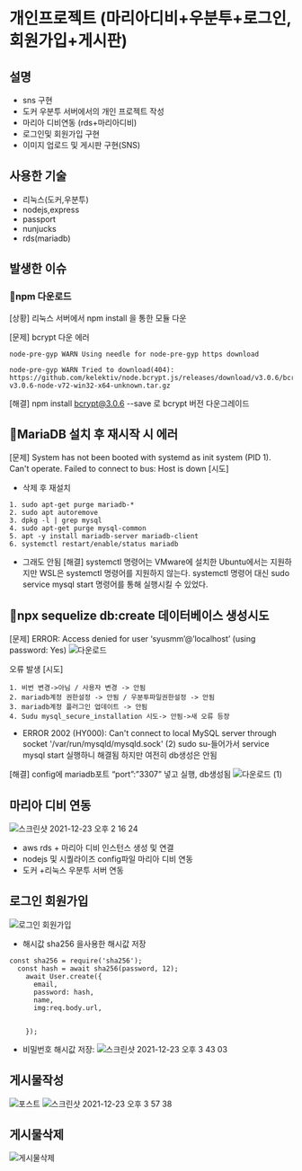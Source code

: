 # 개인프로젝트 (마리아디비+우분투+로그인,회원가입+게시판)

## 설명
- sns 구현
- 도커 우분투 서버에서의 개인 프로젝트 작성
- 마리아 디비연동 (rds+마리아디비)
- 로그인및 회원가입 구현
- 이미지 업로드 및 게시판 구현(SNS)

## 사용한 기술 
- 리눅스(도커,우분투) 
- nodejs,express
- passport
- nunjucks
- rds(mariadb)

## 발생한 이슈
### 🌱npm 다운로드
[상황] 리눅스 서버에서 npm install 을 통한 모듈 다운

[문제] bcrypt 다운 에러
```
node-pre-gyp WARN Using needle for node-pre-gyp https download 

node-pre-gyp WARN Tried to download(404): https://github.com/kelektiv/node.bcrypt.js/releases/download/v3.0.6/bcrypt_lib-v3.0.6-node-v72-win32-x64-unknown.tar.gz 
```

[해결] npm install bcrypt@3.0.6 --save 로 bcrypt 버전 다운그레이드

## 🌱MariaDB 설치 후 재시작 시 에러

[문제] System has not been booted with systemd as init system (PID 1). Can't operate.
Failed to connect to bus: Host is down
[시도]
- 삭제 후 재설치
```
1. sudo apt-get purge mariadb-*
2. sudo apt autoremove
3. dpkg -l | grep mysql
4. sudo apt-get purge mysql-common
5. apt -y install mariadb-server mariadb-client
6. systemctl restart/enable/status mariadb
```
-  그래도 안됨
[해결] systemctl 명령어는 VMware에 설치한 Ubuntu에서는 지원하지만
WSL은 systemctl 명령어를 지원하지 않는다.
systemctl 명령어 대신 sudo service mysql start 명령어를 통해 실행시킬 수 있었다.

## 🌱npx sequelize db:create 데이터베이스 생성시도
[문제] ERROR: Access denied for user ‘syusmm’@’localhost’ (using password: Yes)
![다운로드](https://user-images.githubusercontent.com/88940298/147200067-4a8f5078-db0a-4438-a90b-974dff7aa86d.png)

오류 발생 
[시도]
```
1. 비번 변경->아님 / 사용자 변경 -> 안됨
2. mariadb계정 권한설정 -> 안됨 / 우분투파일권한설정 -> 안됨
3. mariadb계정 플러그인 업데이트 -> 안됨  
4. Sudu mysql_secure_installation 시도-> 안됨->새 오류 등장
```
- ERROR 2002 (HY000): Can't connect to local MySQL server through socket '/var/run/mysqld/mysqld.sock' (2) sudo su-들어가서 service mysql start 실행하니 해결됨
하지만 여전히 db생성은 안됨

[해결] config에 mariadb포트 “port”:”3307” 넣고 실행, db생성됨
![다운로드 (1)](https://user-images.githubusercontent.com/88940298/147200157-621cb424-5451-425a-b275-23e05b7f56b9.png)


## 마리아 디비 연동
![스크린샷 2021-12-23 오후 2 16 24](https://user-images.githubusercontent.com/88940298/147191584-0f8723f3-6b4d-4747-995c-d30f4127c5ef.png)
- aws rds + 마리아 디비 인스턴스 생성 및 연결
- nodejs 및 시퀄라이즈 config파일 마리아 디비 연동
- 도커 +리눅스 우분투 서버 연동

## 로그인 회원가입
![로그인 회원가입](https://user-images.githubusercontent.com/88940298/147193381-45788792-1440-4881-90f8-d9a016cde552.gif)


- 해시값 sha256 을사용한 해시값 저장
```
const sha256 = require('sha256');
  const hash = await sha256(password, 12);
    await User.create({
      email,
      password: hash,
      name,
      img:req.body.url,
    
     
    });

```
- 비밀번호 해시값 저장: ![스크린샷 2021-12-23 오후 3 43 03](https://user-images.githubusercontent.com/88940298/147199690-a110a986-26f8-4b83-becf-026f865aa41a.png)

## 게시물작성 
![포스트](https://user-images.githubusercontent.com/88940298/147194087-2c6420f2-2c15-4db5-9312-27075eaca262.gif)
![스크린샷 2021-12-23 오후 3 57 38](https://user-images.githubusercontent.com/88940298/147201289-d2b348bf-cf24-4504-a176-11db3b0e0bfa.png)



## 게시물삭제 
![게시물삭제](https://user-images.githubusercontent.com/88940298/147193988-b26505a5-9786-4798-8480-530ccc6c485f.gif)
